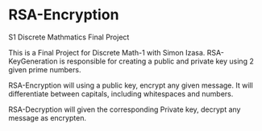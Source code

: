 # RSA-Encryption
S1 Discrete Mathmatics Final Project

This is a Final Project for Discrete Math-1 with Simon Izasa.
RSA-KeyGeneration is responsible for creating a public and private key using 2 given prime numbers.

RSA-Encryption will using a public key, encrypt any given message. It will differentiate between capitals, including whitespaces and numbers.

RSA-Decryption will given the corresponding Private key, decrypt any message as encrypten.
